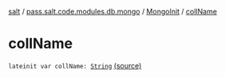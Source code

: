 [salt](../../index.md) / [pass.salt.code.modules.db.mongo](../index.md) / [MongoInit](index.md) / [collName](./coll-name.md)

# collName

`lateinit var collName: `[`String`](https://kotlinlang.org/api/latest/jvm/stdlib/kotlin/-string/index.html) [(source)](https://github.com/kurbaniec-tgm/salt/tree/master/code/modules/db/mongo/MongoInit.kt#L33)